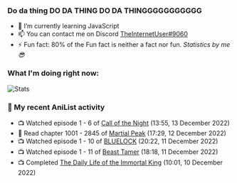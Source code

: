 ### Do da thing DO DA THING DO DA THINGGGGGGGGGGG

<!-- **TheInternetUser0/TheInternetUser0** is a ✨ _special_ ✨ repository because its `README.md` (this file) appears on your GitHub profile. -->


- 🌱 I’m currently learning JavaScript
- 📫 You can contact me on Discord [TheInternetUser#9060](https://discord.com/users/534117072796385300)
- ⚡ Fun fact: 80% of the Fun fact is neither a fact nor fun. _Statistics by me 😎_

### What I'm doing right now:
![Stats](https://discord.c99.nl/widget/theme-3/534117072796385300.png)

### 🌸 My recent AniList activity

<!-- ANILIST_ACTIVITY:start -->

-   📺 Watched episode 1 - 6 of [Call of the Night](https://anilist.co/anime/141391) (13:55, 13 December 2022)
-   📖 Read chapter 1001 - 2845 of [Martial Peak](https://anilist.co/manga/104494) (17:29, 12 December 2022)
-   📺 Watched episode 1 - 10 of [BLUELOCK](https://anilist.co/anime/137822) (20:22, 11 December 2022)
-   📺 Watched episode 1 - 11 of [Beast Tamer](https://anilist.co/anime/150695) (18:18, 11 December 2022)
-   📺 Completed [The Daily Life of the Immortal King](https://anilist.co/anime/114121) (10:01, 10 December 2022)

<!-- ANILIST_ACTIVITY:end -->
